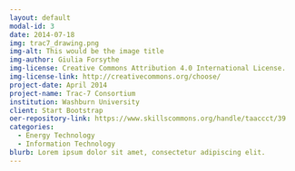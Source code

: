 ```yaml
---
layout: default
modal-id: 3
date: 2014-07-18
img: trac7_drawing.png
img-alt: This would be the image title
img-author: Giulia Forsythe
img-license: Creative Commons Attribution 4.0 International License.
img-license-link: http://creativecommons.org/choose/
project-date: April 2014
project-name: Trac-7 Consortium
institution: Washburn University
client: Start Bootstrap
oer-repository-link: https://www.skillscommons.org/handle/taaccct/39
categories:
  - Energy Technology
  - Information Technology
blurb: Lorem ipsum dolor sit amet, consectetur adipiscing elit.
---
```

